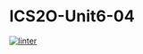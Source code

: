 # ICS2O-Unit6-04
 [![linter](https://github.com/Alvin-Ding11/ICS2O-Unit6-04/workflows/linter/badge.svg)](https://github.com/marketplace/actions/super-linter)
